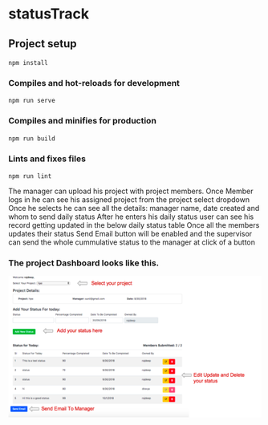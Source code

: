 # statusTrack

## Project setup
```
npm install
```

### Compiles and hot-reloads for development
```
npm run serve
```

### Compiles and minifies for production
```
npm run build
```

### Lints and fixes files
```
npm run lint
```


The manager can upload his project with project members.
Once Member logs in he can see his assigned project from the project select dropdown
Once he selects he can see all the details: manager name, date created and whom to send daily status
After he enters his daily status user can see his record getting updated in the below daily status table
Once all the members updates their status Send Email button will be enabled and the supervisor can send the whole cummulative status to the manager at click of a button

### The project Dashboard looks like this.

![Image](image.png)

